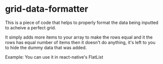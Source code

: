 # grid-data-formatter
This is a piece of code that helps to properly format the data being 
inputted to acheive a perfect grid.

It simply adds more items to your array to make the rows equal and 
it the rows has equal number of items then it doesn't do anything, 
it's left to you to hide the dummy data that was added.

Example: You can use it in react-native's FlatList
